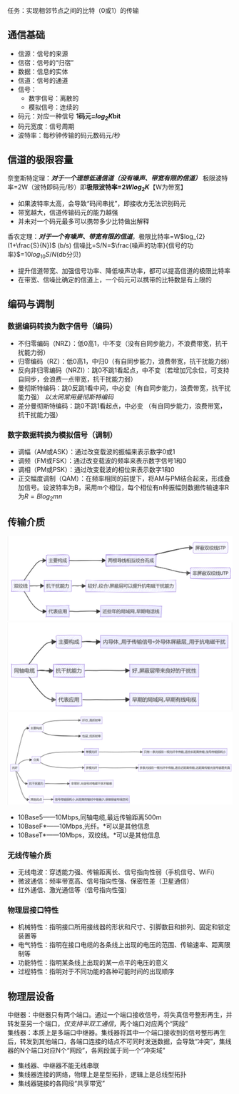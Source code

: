 任务：实现相邻节点之间的比特（0或1）的传输
## 通信基础
+ 信源：信号的来源  
+ 信宿：信号的“归宿”
+ 数据：信息的实体
+ 信道：信号的通道  
+ 信号：
	+ 数字信号：离散的
	+ 模拟信号：连续的
+ 码元：对应一种信号 **1码元=$log_{2}K$bit**
+ 码元宽度：信号周期
+ 波特率：每秒钟传输的码元数码元/秒
## 信道的极限容量
奈奎斯特定理：***对于一个理想低通信道（没有噪声、带宽有限的信道）*** 极限波特率=2W（波特即码元/秒）即**极限波特率=$2Wlog_{2}K$**【W为带宽】  
+ 如果波特率太高，会导致“码间串扰”，即接收方无法识别码元
+ 带宽越大，信道传输码元的能力越强
+ 并未对一个码元最多可以携带多少比特做出解释

香农定理：***对于一个有噪声、带宽有限的信道***，极限比特率=W$log_{2}(1+\frac{S}{N})$  (b/s)
信噪比=S/N=$\frac{噪声的功率}{信号的功率}$=10$log_{10}S/N$(db分贝)
+ 提升信道带宽、加强信号功率、降低噪声功率，都可以提高信道的极限比特率
+ 在带宽、信噪比确定的信道上，一个码元可以携带的比特数是有上限的
## 编码与调制
### 数据编码转换为数字信号（编码）
+ 不归零编码（NRZ）：低0高1，中不变（没有自同步能力，不浪费带宽，抗干扰能力弱）
+ 归零编码（RZ）：低0高1，中归0（有自同步能力，浪费带宽，抗干扰能力弱）
+ 反向非归零编码（NRZI）：跳0不跳1看起点，中不变（若增加冗余位，可支持自同步，会浪费一点带宽，抗干扰能力弱）
+ 曼彻斯特编码：跳0反跳1看中间，中必变（有自同步能力，浪费带宽，抗干扰能力强） *以太网常用曼彻斯特编码*
+ 差分曼彻斯特编码：跳0不跳1看起点，中必变 （有自同步能力，浪费带宽，抗干扰能力强）
### 数字数据转换为模拟信号（调制）
+ 调幅（AM或ASK）：通过改变载波的振幅来表示数字0或1
+ 调频（FM或FSK）：通过改变载波的频率来表示数字信号1和0
+ 调相（PM或PSK）：通过改变载波的相位来表示数字1和0
+ 正交幅度调制（QAM）：在频率相同的前提下，将AM与PM结合起来，形成叠加信号。设波特率为B，采用m个相位，每个相位有n种振幅则数据传输速率R为$R=Blog_{2}mn$
## 传输介质
![](assets/双绞线.png)![](assets/同轴电缆.png)![](assets/光纤.png)
+ 10Base5——10Mbps,同轴电缆,最远传输距离500m
+ 10BaseF*——10Mbps,光纤。\*可以是其他信息
+ 10BaseT*——10Mbps，双绞线。\*可以是其他信息
### 无线传输介质
+ 无线电波：穿透能力强、传输距离长、信号指向性弱（手机信号、WiFi）
+ 微波通信：频率带宽高、信号指向性强、保密性差（卫星通信）
+ 红外通信、激光通信等（信号指向性强）
### 物理层接口特性
+ 机械特性：指明接口所用接线器的形状和尺寸、引脚数目和排列、固定和锁定装置等
+ 电气特性：指明在接口电缆的各条线上出现的电压的范围、传输速率、距离限制等
+ 功能特性：指明某条线上出现的某一点平的电压的意义
+ 过程特性：指明对于不同功能的各种可能时间的出现顺序
## 物理层设备
中继器：中继器只有两个端口。通过一个端口接收信号，将失真信号整形再生，并转发至另一个端口，*仅支持半双工通信*，两个端口对应两个“网段”   
集线器：本质上是多端口中继器。集线器将其中一个端口接收到的信号整形再生后，转发到其他端口，各端口连接的结点不可同时发送数据，会导致“冲突”，集线器的N个端口对应N个“网段”，各网段属于同一个“冲突域”  
+ 集线器、中继器不能无线串联
+ 集线器连接的网络，物理上是星型拓扑，逻辑上是总线型拓扑
+ 集线器链接的各网段“共享带宽”
